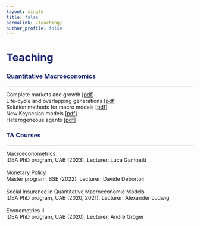 ```yaml
---
layout: single
title: false
permalink: /teaching/
author_profile: false
---
```

<h1 style="color:rgb(27,39,113);">Teaching</h1> 

<h3 style="color:rgb(27,39,113);">Quantitative Macroeconomics</h3> 

<hr style = "height:0.5px;border-width:0;color:gray;background-color:rgb(216,216,216)">
 
Complete markets and growth [[pdf](/upload/notes/Chapter1.pdf)] <br> 
Life-cycle and overlapping generations [[pdf](/upload/notes/Chapter2.pdf)] <br> 
Solution methods for macro models  [[pdf](/upload/notes/Chapter3.pdf)] <br> 
New Keynesian models  [[pdf](/upload/notes/Chapter4.pdf)] <br> 
Heterogeneous agents  [[pdf](/upload/notes/Chapter5.pdf)] <br> 

<h3 style="color:rgb(27,39,113);">TA Courses</h3> 

<hr style = "height:0.5px;border-width:0;color:gray;background-color:rgb(216,216,216)">

Macroeconometrics<br>
IDEA PhD program, UAB (2023). Lecturer: Luca Gambetti<br>
  <br>
Monetary Policy<br>
Master program, BSE (2022), Lecturer: Davide Debortoli<br>
 <br>
Social Insurance in Quantitative Macroeconomic Models<br>
IDEA PhD program, UAB (2020, 2021), Lecturer: Alexander Ludwig<br>
 <br>
Econometrics II<br>
IDEA PhD program, UAB (2020), Lecturer: André Gröger<br>
 <br>
  <br>
    <br>
      <br>
        <br>
          <br>
            <br>
              <br>
                <br>
                  <br>
                    <br>

